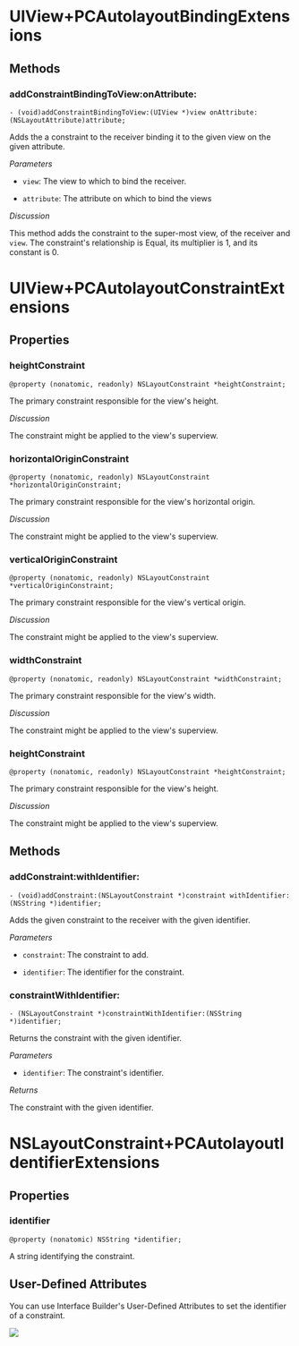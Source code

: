 # UIView+PCAutolayoutBindingExtensions #
## Methods ##
### addConstraintBindingToView:onAttribute: ###

    - (void)addConstraintBindingToView:(UIView *)view onAttribute:(NSLayoutAttribute)attribute;
    
Adds the a constraint to the receiver binding it to the given view on the given attribute.

_Parameters_

- `view`: The view to which to bind the receiver.

- `attribute`: The attribute on which to bind the views

_Discussion_

This method adds the constraint to the super-most view, of the receiver and `view`. The constraint's relationship is Equal, its multiplier is 1, and its constant is 0.

# UIView+PCAutolayoutConstraintExtensions #
## Properties ##
### heightConstraint ###

    @property (nonatomic, readonly) NSLayoutConstraint *heightConstraint;

The primary constraint responsible for the view's height.

_Discussion_

The constraint might be applied to the view's superview.

### horizontalOriginConstraint ###

    @property (nonatomic, readonly) NSLayoutConstraint *horizontalOriginConstraint;
    
The primary constraint responsible for the view's horizontal origin.

_Discussion_

The constraint might be applied to the view's superview.

### verticalOriginConstraint ###

    @property (nonatomic, readonly) NSLayoutConstraint *verticalOriginConstraint;

The primary constraint responsible for the view's vertical origin.

_Discussion_

The constraint might be applied to the view's superview.

### widthConstraint ###

    @property (nonatomic, readonly) NSLayoutConstraint *widthConstraint;
    
The primary constraint responsible for the view's width.

_Discussion_

The constraint might be applied to the view's superview.

### heightConstraint ###

    @property (nonatomic, readonly) NSLayoutConstraint *heightConstraint;
    
The primary constraint responsible for the view's height.

_Discussion_

The constraint might be applied to the view's superview.

## Methods ##

### addConstraint:withIdentifier: ###

    - (void)addConstraint:(NSLayoutConstraint *)constraint withIdentifier:(NSString *)identifier;
    
Adds the given constraint to the receiver with the given identifier.

_Parameters_

- `constraint`: The constraint to add.

- `identifier`: The identifier for the constraint.

### constraintWithIdentifier: ###

    - (NSLayoutConstraint *)constraintWithIdentifier:(NSString *)identifier;  

Returns the constraint with the given identifier.

_Parameters_

- `identifier`: The constraint's identifier.

_Returns_

The constraint with the given identifier.

# NSLayoutConstraint+PCAutolayoutIdentifierExtensions #

## Properties ##

### identifier ###

    @property (nonatomic) NSString *identifier;

A string identifying the constraint.

## User-Defined Attributes ##

You can use Interface Builder's User-Defined Attributes to set the identifier of a constraint.

![](http://i.imgur.com/NU2O0GR.png)

